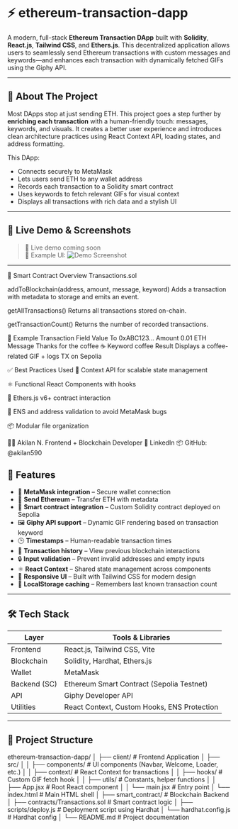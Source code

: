 # ⚡ ethereum-transaction-dapp

A modern, full-stack **Ethereum Transaction DApp** built with **Solidity**, **React.js**, **Tailwind CSS**, and **Ethers.js**. This decentralized application allows users to seamlessly send Ethereum transactions with custom messages and keywords—and enhances each transaction with dynamically fetched GIFs using the Giphy API.

---

## 🧠 About The Project

Most DApps stop at just sending ETH. This project goes a step further by **enriching each transaction** with a human-friendly touch: messages, keywords, and visuals. It creates a better user experience and introduces clean architecture practices using React Context API, loading states, and address formatting.

This DApp:
- Connects securely to MetaMask
- Lets users send ETH to any wallet address
- Records each transaction to a Solidity smart contract
- Uses keywords to fetch relevant GIFs for visual context
- Displays all transactions with rich data and a stylish UI

---

## 🎥 Live Demo & Screenshots

> 🚧 Live demo coming soon  
> 📸 Example UI:
> ![Demo Screenshot](./screenshot.png)

---
📜 Smart Contract Overview
Transactions.sol

addToBlockchain(address, amount, message, keyword)
Adds a transaction with metadata to storage and emits an event.

getAllTransactions()
Returns all transactions stored on-chain.

getTransactionCount()
Returns the number of recorded transactions.

🧪 Example Transaction
Field	Value
To	0xABC123...
Amount	0.01 ETH
Message	Thanks for the coffee ☕
Keyword	coffee
Result	Displays a coffee-related GIF + logs TX on Sepolia


✅ Best Practices Used
🧠 Context API for scalable state management

⚛️ Functional React Components with hooks

📡 Ethers.js v6+ contract interaction

🔐 ENS and address validation to avoid MetaMask bugs

📦 Modular file organization

🙋‍♂️ 
Akilan N.
Frontend + Blockchain Developer
🔗 LinkedIn
📦 GitHub: @akilan590
## 🚀 Features

- 🔗 **MetaMask integration** – Secure wallet connection
- 💸 **Send Ethereum** – Transfer ETH with metadata
- 🧾 **Smart contract integration** – Custom Solidity contract deployed on Sepolia
- 🖼️ **Giphy API support** – Dynamic GIF rendering based on transaction keyword
- 🕒 **Timestamps** – Human-readable transaction times
- 🧾 **Transaction history** – View previous blockchain interactions
- 🔒 **Input validation** – Prevent invalid addresses and empty inputs
- ⚛️ **React Context** – Shared state management across components
- 🎨 **Responsive UI** – Built with Tailwind CSS for modern design
- 💾 **LocalStorage caching** – Remembers last known transaction count

---

## 🛠 Tech Stack

| Layer        | Tools & Libraries                              |
|--------------|------------------------------------------------|
| Frontend     | React.js, Tailwind CSS, Vite                   |
| Blockchain   | Solidity, Hardhat, Ethers.js                   |
| Wallet       | MetaMask                                       |
| Backend (SC) | Ethereum Smart Contract (Sepolia Testnet)      |
| API          | Giphy Developer API                            |
| Utilities    | React Context, Custom Hooks, ENS Protection    |

---

## 📂 Project Structure

ethereum-transaction-dapp/
│
├── client/ # Frontend Application
│ ├── src/
│ │ ├── components/ # UI components (Navbar, Welcome, Loader, etc.)
│ │ ├── context/ # React Context for transactions
│ │ ├── hooks/ # Custom GIF fetch hook
│ │ ├── utils/ # Constants, helper functions
│ │ ├── App.jsx # Root React component
│ │ └── main.jsx # Entry point
│ └── index.html # Main HTML shell
│
├── smart_contract/ # Blockchain Backend
│ ├── contracts/Transactions.sol # Smart contract logic
│ ├── scripts/deploy.js # Deployment script using Hardhat
│ └── hardhat.config.js # Hardhat config
│
└── README.md # Project documentation

